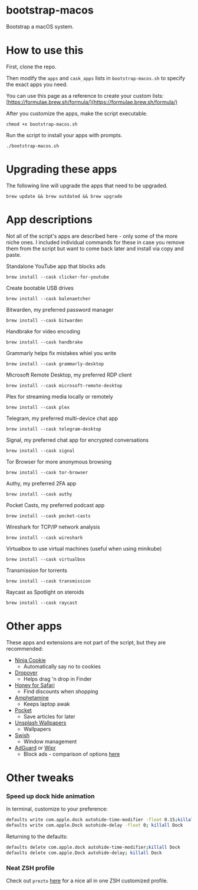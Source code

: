# bootstrap-macos

Bootstrap a macOS system.

# How to use this

First, clone the repo.

Then modify the `apps` and `cask_apps` lists in `bootstrap-macos.sh` to specify the exact apps you need.

You can use this page as a reference to create your custom lists: [https://formulae.brew.sh/formula/](https://formulae.brew.sh/formula/)

After you customize the apps, make the script executable.

`chmod +x bootstrap-macos.sh`

Run the script to install your apps with prompts.

`./bootstrap-macos.sh`

# Upgrading these apps

The following line will upgrade the apps that need to be upgraded.

`brew update && brew outdated && brew upgrade`

# App descriptions

Not all of the script's apps are described here - only some of the more niche ones. I included individual commands for these in case you remove them from the script but want to come back later and install via copy and paste.

Standalone YouTube app that blocks ads

`brew install --cask clicker-for-youtube`

Create bootable USB drives

`brew install --cask balenaetcher`

Bitwarden, my preferred password manager

`brew install --cask bitwarden`

Handbrake for video encoding

`brew install --cask handbrake`

Grammarly helps fix mistakes whiel you write

`brew install --cask grammarly-desktop`

Microsoft Remote Desktop, my preferred RDP client

`brew install --cask microsoft-remote-desktop`

Plex for streaming media locally or remotely

`brew install --cask plex`

Telegram, my preferred multi-device chat app

`brew install --cask telegram-desktop`

Signal, my preferred chat app for encrypted conversations

`brew install --cask signal`

Tor Browser for more anonymous browsing

`brew install --cask tor-browser`

Authy, my preferred 2FA app

`brew install --cask authy`

Pocket Casts, my preferred podcast app

`brew install --cask pocket-casts`

Wireshark for TCP/IP network analysis

`brew install --cask wireshark`

Virtualbox to use virtual machines (useful when using minikube)

`brew install --cask virtualbox`

Transmission for torrents

`brew install --cask transmission`

Raycast as Spotlight on steroids

`brew install --cask raycast`

# Other apps

These apps and extensions are not part of the script, but they are recommended:

- [Ninja Cookie](https://ninja-cookie.com)
    - Automatically say no to cookies
- [Dropover](https://dropoverapp.com)
    - Helps drag 'n drop in Finder
- [Honey for Safari](https://apps.apple.com/us/app/honey-for-safari/id1472777122)
    - Find discounts when shopping
- [Amphetamine](https://apps.apple.com/us/app/amphetamine/id937984704)
    - Keeps laptop awak
- [Pocket](https://apps.apple.com/us/app/pocket/id568494494)
    - Save articles for later
- [Unsplash Wallpapers](https://apps.apple.com/us/app/unsplash-wallpapers/id1284863847)
    - Wallpapers
- [Swish](https://highlyopinionated.co/swish/)
    - Window management
- [AdGuard](https://adguard.com/en/adguard-mac/overview.html) or [Wipr](https://apps.apple.com/us/app/wipr/id1320666476)
    - Block ads - comparison of options [here](https://www.reddit.com/r/Safari/comments/oqsbxo/with_ublock_origin_not_being_available_for_safari/)


# Other tweaks

### Speed up dock hide animation

In terminal, customize to your preference:

```sh
defaults write com.apple.dock autohide-time-modifier -float 0.15;killall Dock
defaults write com.apple.Dock autohide-delay -float 0; killall Dock
```

Returning to the defaults:

```sh
defaults delete com.apple.dock autohide-time-modifier;killall Dock
defaults delete com.apple.Dock autohide-delay; killall Dock
```

### Neat ZSH profile

Check out `prezto` [here](https://github.com/sorin-ionescu/prezto) for a nice all in one ZSH customized profile.




